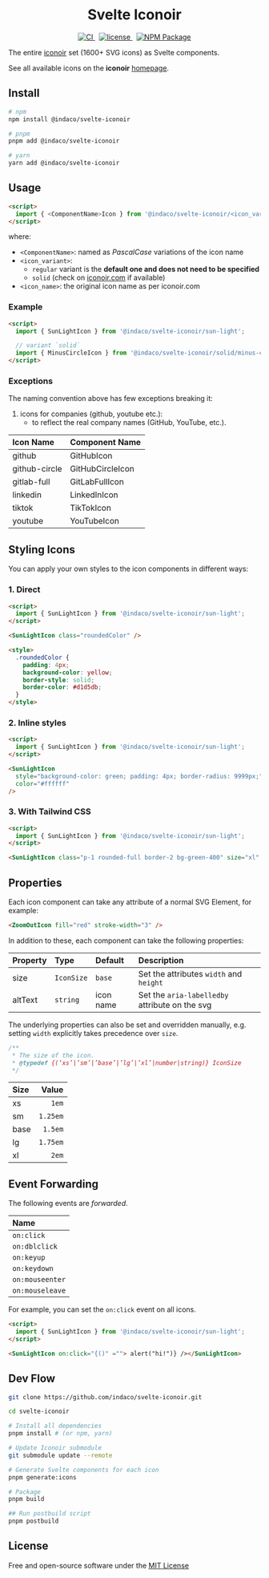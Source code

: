<div align="center">
    <h1>Svelte Iconoir</h1>
    <a href="https://github.com/indaco/svelte-iconoir/actions/workflows/release.yml" target="_blank">
        <img src="https://github.com/indaco/svelte-iconoir/actions/workflows/release.yml/badge.svg" alt="CI" />
    </a>
    &nbsp;
    <a href="https://github.com/indaco/svelte-iconoir/blob/main/LICENSE" target="_blank">
        <img src="https://img.shields.io/badge/license-mit-blue?style=flat-square&logo=none" alt="license" />
    </a>
    &nbsp;
    <a href="https://www.npmjs.com/package/@indaco/svelte-iconoir" target="_blank"><img src="https://img.shields.io/npm/v/@indaco/svelte-iconoir.svg?style=flat" alt="NPM Package" /></a>
</div>

The entire [iconoir](https://github.com/lucaburgio/iconoir) set (1600+ SVG icons) as Svelte components.

See all available icons on the **iconoir** [homepage](https://iconoir.com/).

## Install

```bash
# npm
npm install @indaco/svelte-iconoir

# pnpm
pnpm add @indaco/svelte-iconoir

# yarn
yarn add @indaco/svelte-iconoir
```

## Usage

```html
<script>
  import { <ComponentName>Icon } from '@indaco/svelte-iconoir/<icon_variant>/<icon_name>';
</script>
```

where:

- `<ComponentName>`: named as _PascalCase_ variations of the icon name
- `<icon_variant>`:
  - `regular` variant is the **default one and does not need to be specified**
  - `solid` (check on [iconoir.com](https://iconoir.com) if available)
- `<icon_name>`: the original icon name as per iconoir.com

### Example

```html
<script>
  import { SunLightIcon } from '@indaco/svelte-iconoir/sun-light';

  // variant `solid`
  import { MinusCircleIcon } from '@indaco/svelte-iconoir/solid/minus-circle';
</script>
```

### Exceptions

The naming convention above has few exceptions breaking it:

1. icons for companies (github, youtube etc.):
   - to reflect the real company names (GitHub, YouTube, etc.).

| Icon Name     | Component Name   |
| :------------ | :--------------- |
| github        | GitHubIcon       |
| github-circle | GitHubCircleIcon |
| gitlab-full   | GitLabFullIcon   |
| linkedin      | LinkedInIcon     |
| tiktok        | TikTokIcon       |
| youtube       | YouTubeIcon      |

## Styling Icons

You can apply your own styles to the icon components in different ways:

### 1. Direct

```html
<script>
  import { SunLightIcon } from '@indaco/svelte-iconoir/sun-light';
</script>

<SunLightIcon class="roundedColor" />

<style>
  .roundedColor {
    padding: 4px;
    background-color: yellow;
    border-style: solid;
    border-color: #d1d5db;
  }
</style>
```

### 2. Inline styles

```html
<script>
  import { SunLightIcon } from '@indaco/svelte-iconoir/sun-light';
</script>

<SunLightIcon
  style="background-color: green; padding: 4px; border-radius: 9999px;"
  color="#ffffff"
/>
```

### 3. With Tailwind CSS

```html
<script>
  import { SunLightIcon } from '@indaco/svelte-iconoir/sun-light';
</script>

<SunLightIcon class="p-1 rounded-full border-2 bg-green-400" size="xl" />
```

## Properties

Each icon component can take any attribute of a normal SVG Element, for example:

```html
<ZoomOutIcon fill="red" stroke-width="3" />
```

In addition to these, each component can take the following properties:

| Property | Type       | Default   | Description                                    |
| :------- | :--------- | :-------- | :--------------------------------------------- |
| size     | `IconSize` | `base`    | Set the attributes `width` and `height`        |
| altText  | `string`   | icon name | Set the `aria-labelledby` attribute on the svg |

The underlying properties can also be set and overridden manually, e.g. setting `width` explicitly takes precedence over `size`.

```javascript
/**
 * The size of the icon.
 * @typedef {(‘xs’|’sm’|’base’|’lg’|’xl’|number|string)} IconSize
 */
```

| Size |    Value |
| :--- | -------: |
| xs   |    `1em` |
| sm   | `1.25em` |
| base |  `1.5em` |
| lg   | `1.75em` |
| xl   |    `2em` |

## Event Forwarding

The following events are _forwarded_.

| Name            |
| :-------------- |
| `on:click`      |
| `on:dblclick`   |
| `on:keyup`      |
| `on:keydown`    |
| `on:mouseenter` |
| `on:mouseleave` |

For example, you can set the `on:click` event on all icons.

```html
<script>
  import { SunLightIcon } from '@indaco/svelte-iconoir/sun-light';
</script>

<SunLightIcon on:click="{()" =""> alert("hi!")} /></SunLightIcon>
```

## Dev Flow

```bash
git clone https://github.com/indaco/svelte-iconoir.git

cd svelte-iconoir

# Install all dependencies
pnpm install # (or npm, yarn)

# Update Iconoir submodule
git submodule update --remote

# Generate Svelte components for each icon
pnpm generate:icons

# Package
pnpm build

## Run postbuild script
pnpm postbuild
```

## License

Free and open-source software under the [MIT License](LICENSE)
